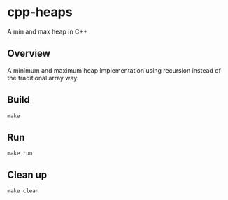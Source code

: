 # cpp-heaps

A min and max heap in C++

## Overview

A minimum and maximum heap implementation using recursion instead of 
the traditional array way.

## Build

```
make
```

## Run

```
make run
```

## Clean up

```
make clean
```
